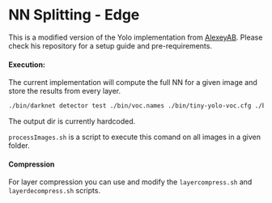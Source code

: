 # NN Splitting - Edge

This is a modified version of the Yolo implementation from [AlexeyAB](https://github.com/AlexeyAB/yolo2_light).
Please check his repository for a setup guide and pre-requirements.

#### Execution:

The current implementation will compute the full NN for a given image and store the results from every layer.
```sh
./bin/darknet detector test ./bin/voc.names ./bin/tiny-yolo-voc.cfg ./bin/tiny-yolo-voc.weights -thresh 0.24 $file_path$ $file_name$ 
```

The output dir is currently hardcoded.

```processImages.sh``` is a script to execute this comand on all images in a given folder.



#### Compression

For layer compression you can use and modify the ```layercompress.sh``` and ```layerdecompress.sh``` scripts.
